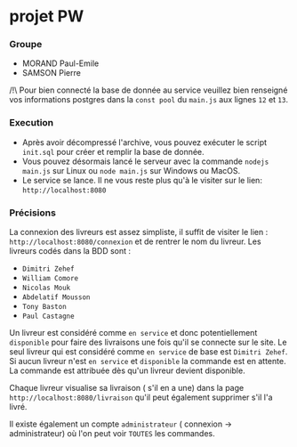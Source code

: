# projet PW

### Groupe

- MORAND Paul-Emile
- SAMSON Pierre

/!\ Pour bien connecté la base de donnée au service veuillez bien renseigné vos
informations postgres dans la `const pool` du `main.js` aux lignes `12` et `13`.
### Execution
- Après avoir décompressé l'archive, vous pouvez exécuter le script `init.sql` pour créer 
et remplir la base de donnée.
- Vous pouvez désormais lancé le serveur avec la commande `nodejs main.js` sur Linux ou
`node main.js` sur Windows ou MacOS.
- Le service se lance. Il ne vous reste plus qu'à le visiter sur le lien: 
`http://localhost:8080`

### Précisions
La connexion des livreurs est assez simpliste, il suffit de visiter le lien : `http://localhost:8080/connexion` et de rentrer le nom du livreur.
Les livreurs codés dans la BDD sont : 
- `Dimitri Zehef`
- `William Comore`
- `Nicolas Mouk`
- `Abdelatif Mousson`
- `Tony Baston`
- `Paul Castagne`

Un livreur est considéré comme `en service` et donc potentiellement `disponible` pour
faire des livraisons une fois qu'il se connecte sur le site.
Le seul livreur qui est considéré comme `en service` de base est `Dimitri Zehef`.
Si aucun livreur n'est `en service` et `disponible` la commande est en attente.
La commande est attribuée dès qu'un livreur devient disponible.

Chaque livreur visualise sa livraison ( s'il en a une) dans la page `http://localhost:8080/livraison`
qu'il peut également supprimer s'il l'a livré.

Il existe également un compte `administrateur` ( connexion -> administrateur) où l'on peut voir 
`TOUTES` les commandes.
